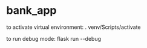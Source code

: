 # bank_app


to activate virtual environment: . venv/Scripts/activate

to run debug mode: flask run --debug